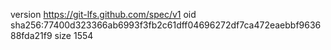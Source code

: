 version https://git-lfs.github.com/spec/v1
oid sha256:77400d323366ab6993f3fb2c61dff04696272df7ca472eaebbf963688fda21f9
size 1554
